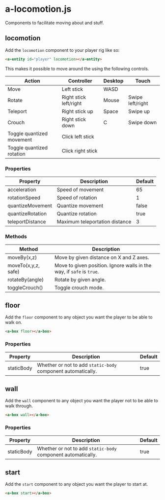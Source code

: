 # a-locomotion.js

Components to facilitate moving about and stuff.

## locomotion

Add the `locomotion` component to your player rig like so:

```html
<a-entity id="player" locomotion></a-entity>
```

This makes it possible to move around the using the following controls.

| Action                    | Controller             | Desktop | Touch            |
| ------------------------- | ---------------------- | ------- | ---------------- |
| Move                      | Left stick             | WASD    |
| Rotate                    | Right stick left/right | Mouse   | Swipe left/right |
| Teleport                  | Right stick up         | Space   | Swipe up         |
| Crouch                    | Right stick down       | C       | Swipe down       |
| Toggle quantized movement | Click left stick       |
| Toggle quantized rotation | Click right stick      |

### Properties

| Property         | Description                    | Default |
| ---------------- | ------------------------------ | ------- |
| acceleration     | Speed of movement              | 65      |
| rotationSpeed    | Speed of rotation              | 1       |
| quantizeMovement | Quantize movement              | false   |
| quantizeRotation | Quantize rotation              | true    |
| teleportDistance | Maximum teleportation distance | 3       |

### Methods

| Method              | Description                                                           |
| ------------------- | --------------------------------------------------------------------- |
| moveBy(x,z)         | Move by given distance on X and Z axes.                               |
| moveTo(x,y,z, safe) | Move to given position. Ignore walls in the way, if `safe` is `true`. |
| rotateBy(angle)     | Rotate by given angle.                                                |
| toggleCrouch()      | Toggle crouch mode.                                                   |

## floor

Add the `floor` component to any object you want the player to be able to walk on.

```html
<a-box floor></a-box>
```

### Properties

| Property   | Description                                                  | Default |
| ---------- | ------------------------------------------------------------ | ------- |
| staticBody | Whether or not to add `static-body` component automatically. | true    |

## wall

Add the `wall` component to any object you want the player not to be able to walk through.

```html
<a-box wall></a-box>
```

### Properties

| Property   | Description                                                  | Default |
| ---------- | ------------------------------------------------------------ | ------- |
| staticBody | Whether or not to add `static-body` component automatically. | true    |

## start

Add the `start` component to any object you want the player to start at.

```html
<a-box start></a-box>
```

